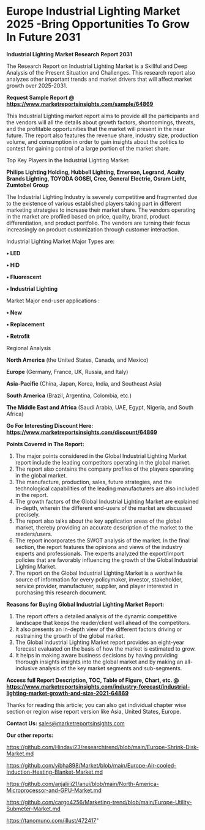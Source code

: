 # Europe Industrial Lighting Market 2025 -Bring Opportunities To Grow In Future 2031

<strong>Industrial Lighting Market Research Report 2031</strong>

The Research Report on Industrial Lighting Market is a Skillful and Deep Analysis of the Present Situation and Challenges. This research report also analyzes other important trends and market drivers that will affect market growth over 2025-2031.

<strong>Request Sample Report @ <a href=https://www.marketreportsinsights.com/sample/64869>https://www.marketreportsinsights.com/sample/64869</a></strong>

This Industrial Lighting market report aims to provide all the participants and the vendors will all the details about growth factors, shortcomings, threats, and the profitable opportunities that the market will present in the near future. The report also features the revenue share, industry size, production volume, and consumption in order to gain insights about the politics to contest for gaining control of a large portion of the market share.

Top Key Players in the Industrial Lighting Market:

<strong>Philips Lighting Holding, Hubbell Lighting, Emerson, Legrand, Acuity Brands Lighting, TOYODA GOSEI, Cree, General Electric, Osram Licht, Zumtobel Group</strong>

The Industrial Lighting Industry is severely competitive and fragmented due to the existence of various established players taking part in different marketing strategies to increase their market share. The vendors operating in the market are profiled based on price, quality, brand, product differentiation, and product portfolio. The vendors are turning their focus increasingly on product customization through customer interaction.

Industrial Lighting Market Major Types are:

<strong>• LED

• HID

• Fluorescent

• Industrial Lighting</strong>

Market Major end-user applications :

<strong>• New

• Replacement

• Retrofit</strong>

Regional Analysis

</u><strong><b>North America</b></strong> (the United States, Canada, and Mexico)

<strong><b>Europe </b></strong>(Germany, France, UK, Russia, and Italy)

<strong><b>Asia-Pacific</b></strong> (China, Japan, Korea, India, and Southeast Asia)

<strong><b>South America</b></strong> (Brazil, Argentina, Colombia, etc.)

<strong><b>The Middle East and Africa</b></strong> (Saudi Arabia, UAE, Egypt, Nigeria, and South Africa)

<strong>Go For Interesting Discount Here: <a href=https://www.marketreportsinsights.com/discount/64869>https://www.marketreportsinsights.com/discount/64869</a></strong>

<strong>Points Covered in The Report:</strong>
<ol>
  <li>The major points considered in the Global Industrial Lighting Market report include the leading competitors operating in the global market.</li>
  <li>The report also contains the company profiles of the players operating in the global market.</li>
  <li>The manufacture, production, sales, future strategies, and the technological capabilities of the leading manufacturers are also included in the report.</li>
  <li>The growth factors of the Global Industrial Lighting Market are explained in-depth, wherein the different end-users of the market are discussed precisely.</li>
  <li>The report also talks about the key application areas of the global market, thereby providing an accurate description of the market to the readers/users.</li>
  <li>The report incorporates the SWOT analysis of the market. In the final section, the report features the opinions and views of the industry experts and professionals. The experts analyzed the export/import policies that are favorably influencing the growth of the Global Industrial Lighting Market.</li>
  <li>The report on the Global Industrial Lighting Market is a worthwhile source of information for every policymaker, investor, stakeholder, service provider, manufacturer, supplier, and player interested in purchasing this research document.</li>
</ol>
<strong>Reasons for Buying Global Industrial Lighting Market Report:</strong>

<ol>
  <li>The report offers a detailed analysis of the dynamic competitive landscape that keeps the reader/client well ahead of the competitors.</li>
  <li>It also presents an in-depth view of the different factors driving or restraining the growth of the global market.</li>
  <li>The Global Industrial Lighting Market report provides an eight-year forecast evaluated on the basis of how the market is estimated to grow.</li>
  <li>It helps in making aware business decisions by having providing thorough insights insights into the global market and by making an all-inclusive analysis of the key market segments and sub-segments.</li>
</ol>
<strong>Access full Report Description, TOC, Table of Figure, Chart, etc. @ <a href=https://www.marketreportsinsights.com/industry-forecast/industrial-lighting-market-growth-and-size-2021-64869>https://www.marketreportsinsights.com/industry-forecast/industrial-lighting-market-growth-and-size-2021-64869</a></strong>


Thanks for reading this article; you can also get individual chapter wise section or region wise report version like Asia, United States, Europe.

<strong>Contact Us:</strong>
sales@marketreportsinsights.com

<strong>Our other reports:</strong>

<a href=https://github.com/Hindavi23/researchtrend/blob/main/Europe-Shrink-Disk-Market.md>https://github.com/Hindavi23/researchtrend/blob/main/Europe-Shrink-Disk-Market.md</a>

<a href=https://github.com/vibha898/Market/blob/main/Europe-Air-cooled-Induction-Heating-Blanket-Market.md>https://github.com/vibha898/Market/blob/main/Europe-Air-cooled-Induction-Heating-Blanket-Market.md</a>

<a href=https://github.com/anjaliiii21/anui/blob/main/North-America-Microprocessor-and-GPU-Market.md>https://github.com/anjaliiii21/anui/blob/main/North-America-Microprocessor-and-GPU-Market.md</a>

<a href=https://github.com/cargo4256/Marketing-trend/blob/main/Europe-Utility-Submeter-Market.md>https://github.com/cargo4256/Marketing-trend/blob/main/Europe-Utility-Submeter-Market.md</a>

<a href=https://tanomuno.com/illust/472417>https://tanomuno.com/illust/472417</a>"
